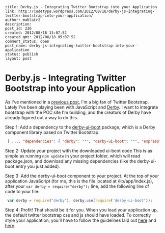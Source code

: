 ```
title: Derby.js - Integrating Twitter Bootstrap into your Application
link: http://codetype.wordpress.com/2012/08/18/derby-js-integrating-twitter-bootstrap-into-your-application/
author: mablair2
description:
post_id: 236
created: 2012/08/18 13:07:52
created_gmt: 2012/08/18 05:07:52
comment_status: open
post_name: derby-js-integrating-twitter-bootstrap-into-your-application
status: publish
layout: post
```

# Derby.js - Integrating Twitter Bootstrap into your Application

As I've mentioned in a [previous post](/posts/20120504-why-use-twitter-bootstrap), I'm a big fan of Twitter Bootstrap. Lately I've been playing been with JavaScript and [Derby](http://www.derbyjs.com). I want to integrate bootstrap with the POC site I'm building, and the creators of Derby have already figured out a way to do this.

Step 1: Add a dependency to the [derby-ui-boot](https://github.com/codeparty/derby-ui-boot/) package, which is a Derby component library based on Twitter Bootstrap.
``` json
 { .... "dependencies": { "derby": "*", "derby-ui-boot": "*", "express": "3.0.0beta4", "gzippo": ">=0.1.7" }, .... }
```

 Step 2: Update your project with the downloaded ui-boot code This is as simple as running `npm update` in your project folder, which will read package.json, and download any missing dependencies (like the derby-ui-boot entry you just added).

 Step 3: Add the derby-ui-boot component to your project. At the top of your application JavaScript (for me, this is the file located at /lib/app/index.js), after your `var derby = require("derby");` line, add the following line of code to your file:

``` js
 var derby = require("derby"); derby.use(require('derby-ui-boot'));
```

 Step 4: Profit! That should be it for you. When you load your application up, the default twitter bootstrap css and js should have loaded. To correctly style your application, you'll have to follow the guidelines laid out [here](http://twitter.github.com/bootstrap/scaffolding.html) and [here](http://twitter.github.com/bootstrap/base-css.html).